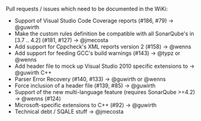 Pull requests / issues which need to be documented in the WiKi:

- Support of Visual Studio Code Coverage reports (#186, #79)           -> @guwirth
- Make the custom rules definition be compatible with all SonarQube's
  in [3.7 .. 4.2] (#181, #127)                                         -> @jmecosta 
- Add support for Cppcheck's XML reports version 2 (#158)              -> @wenns
- Add support for feeding GCC's build warnings (#143)                  -> @typz or @wenns
- Add header file to mock up Visual Studio 2010 specific extensions to -> @guwirth
  C++
- Parser Error Recovery (#140, #133)                                   -> @guwirth or @wenns
- Force inclusion of a header file (#139, #85)                         -> @guwirth
- Support of the new multi-language feature (requires SonarQube >=4.2) -> @wenns
 (#124)
- Microsoft-specific extensions to C++ (#92)                           -> @guwirth
- Technical debt / SQALE stuff                                         -> @jmecosta
